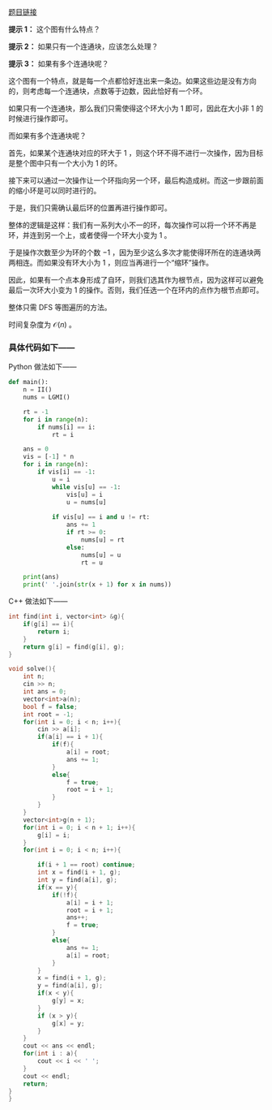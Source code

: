 [题目链接](https://codeforces.com/problemset/problem/698/B)

**提示 1：** 这个图有什么特点？

**提示 2：** 如果只有一个连通块，应该怎么处理？

**提示 3：** 如果有多个连通块呢？

这个图有一个特点，就是每一个点都恰好连出来一条边。如果这些边是没有方向的，则考虑每一个连通块，点数等于边数，因此恰好有一个环。

如果只有一个连通块，那么我们只需使得这个环大小为 $1$ 即可，因此在大小非 $1$ 的时候进行操作即可。

而如果有多个连通块呢？

首先，如果某个连通块对应的环大于 $1$ ，则这个环不得不进行一次操作，因为目标是整个图中只有一个大小为 $1$ 的环。

接下来可以通过一次操作让一个环指向另一个环，最后构造成树。而这一步跟前面的缩小环是可以同时进行的。

于是，我们只需确认最后环的位置再进行操作即可。

整体的逻辑是这样：我们有一系列大小不一的环，每次操作可以将一个环不再是环，并连到另一个上，或者使得一个环大小变为 $1$ 。

于是操作次数至少为环的个数 $-1$ ，因为至少这么多次才能使得环所在的连通块两两相连。而如果没有环大小为 $1$ ，则应当再进行一个“缩环”操作。

因此，如果有一个点本身形成了自环，则我们选其作为根节点，因为这样可以避免最后一次环大小变为 $1$ 的操作。否则，我们任选一个在环内的点作为根节点即可。

整体只需 DFS 等图遍历的方法。

时间复杂度为 $\mathcal{O}(n)$ 。

### 具体代码如下——

Python 做法如下——

```Python []
def main():
    n = II()
    nums = LGMI()

    rt = -1
    for i in range(n):
        if nums[i] == i:
            rt = i

    ans = 0
    vis = [-1] * n
    for i in range(n):
        if vis[i] == -1:
            u = i
            while vis[u] == -1:
                vis[u] = i
                u = nums[u]
            
            if vis[u] == i and u != rt:
                ans += 1
                if rt >= 0:
                    nums[u] = rt
                else:
                    nums[u] = u
                    rt = u

    print(ans)
    print(' '.join(str(x + 1) for x in nums))
```

C++ 做法如下——

```cpp []
int find(int i, vector<int> &g){
    if(g[i] == i){
        return i;
    }
    return g[i] = find(g[i], g);
}

void solve(){
    int n;
    cin >> n;
    int ans = 0;
    vector<int>a(n);
    bool f = false;
    int root = -1;
    for(int i = 0; i < n; i++){
        cin >> a[i];
        if(a[i] == i + 1){
            if(f){
                a[i] = root;
                ans += 1;
            }
            else{
                f = true;
                root = i + 1;
            }
        }
    }
    vector<int>g(n + 1);
    for(int i = 0; i < n + 1; i++){
        g[i] = i;
    }
    for(int i = 0; i < n; i++){

        if(i + 1 == root) continue;
        int x = find(i + 1, g);
        int y = find(a[i], g);
        if(x == y){
            if(!f){
                a[i] = i + 1;
                root = i + 1;
                ans++;
                f = true;
            }
            else{
                ans += 1;
                a[i] = root;
            }
        }
        x = find(i + 1, g);
        y = find(a[i], g);
        if(x < y){
            g[y] = x;
        }
        if (x > y){
            g[x] = y; 
        }
    }
    cout << ans << endl;
    for(int i : a){
        cout << i << ' ';
    }
    cout << endl;
    return;
}  
}
```
